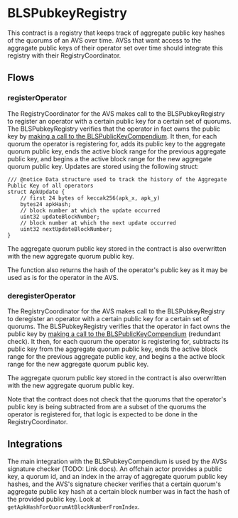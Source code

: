 # BLSPubkeyRegistry

This contract is a registry that keeps track of aggregate public key hashes of the quorums of an AVS over time. AVSs that want access to the aggragate public keys of their operator set over time should integrate this registry with their RegistryCoordinator.

## Flows

### registerOperator

The RegistryCoordinator for the AVS makes call to the BLSPubkeyRegistry to register an operator with a certain public key for a certain set of quorums. The BLSPubkeyRegistry verifies that the operator in fact owns the public key by [making a call to the BLSPublicKeyCompendium](./BLSPublicKeyCompendium.md#integrations). It then, for each quorum the operator is registering for, adds its public key to the aggregate quorum public key, ends the active block range for the previous aggregate public key, and begins a the active block range for the new aggregate quorum public key. Updates are stored using the following struct:
```solidity
/// @notice Data structure used to track the history of the Aggregate Public Key of all operators
struct ApkUpdate {
    // first 24 bytes of keccak256(apk_x, apk_y)
    bytes24 apkHash;
    // block number at which the update occurred
    uint32 updateBlockNumber;
    // block number at which the next update occurred
    uint32 nextUpdateBlockNumber;
}
```

The aggregate quorum public key stored in the contract is also overwritten with the new aggregate quorum public key.

The function also returns the hash of the operator's public key as it may be used as is for the operator in the AVS.

### deregisterOperator

The RegistryCoordinator for the AVS makes call to the BLSPubkeyRegistry to deregister an operator with a certain public key for a certain set of quorums. The BLSPubkeyRegistry verifies that the operator in fact owns the public key by [making a call to the BLSPublicKeyCompendium](./BLSPublicKeyCompendium.md#integrations) (redundant check). It then, for each quorum the operator is registering for, subtracts its public key from the aggregate quorum public key, ends the active block range for the previous aggregate public key, and begins a the active block range for the new aggregate quorum public key. 

The aggregate quorum public key stored in the contract is also overwritten with the new aggregate quorum public key.

Note that the contract does not check that the quorums that the operator's public key is being subtracted from are a subset of the quorums the operator is registered for, that logic is expected to be done in the RegistryCoordinator.

## Integrations 

The main integration with the BLSPubkeyCompendium is used by the AVSs signature checker (TODO: Link docs). An offchain actor provides a public key, a quorum id, and an index in the array of aggregate quorum public key hashes, and the AVS's signature checker verifies that a certain quorum's aggregate public key hash at a certain block number was in fact the hash of the provided public key. Look at `getApkHashForQuorumAtBlockNumberFromIndex`.
